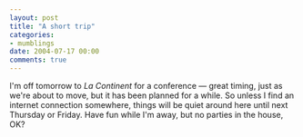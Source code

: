 ```yaml
---
layout: post
title: "A short trip"
categories:
- mumblings
date: 2004-07-17 00:00
comments: true
---
```


<p>I'm off tomorrow to <em>La Continent</em> for a conference &mdash; great timing, just as we're about to move, but it has been planned for a while. So unless I find an internet connection somewhere, things will be quiet around here until next Thursday or Friday. Have fun while I'm away, but no parties in the house, OK?</p>


